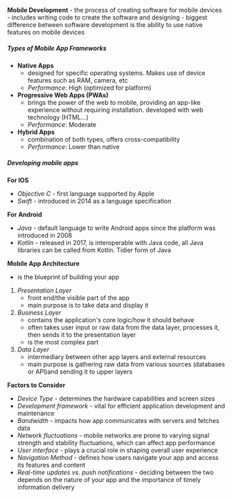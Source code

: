 **Mobile Development** 
	- the process of creating software for mobile devices
	- includes writing code to create the software and designing
	- biggest difference between software development is the ability to use native features on mobile devices

##### Types of Mobile App Frameworks
- **Native Apps**
	- designed for specific operating systems. Makes use of device features such as RAM, camera, etc
	- *Performance*: High (optimized for platform)
- **Progressive Web Apps (PWAs)**
	- brings the power of the web to mobile, providing an app-like experience without requiring installation. developed with web technology (HTML...)
	- *Performance*: Moderate
- **Hybrid Apps**
	- combination of both types, offers cross-compatibility
	- *Performance*: Lower than native
	
##### Developing mobile apps
**For IOS**
- *Objective C* - first language supported by Apple
- *Swift* - introduced in 2014 as a language specification

**For Android**
- *Java* - default language to write Android apps since the platform was introduced in 2008
- *Kotlin* - released in 2017, is interoperable with Java code, all Java libraries can be called from Kotlin. Tidier form of Java
	
**Mobile App Architecture**
- is the blueprint of building your app
1. *Presentation Layer* 
	- front end/the visible part of the app
	- main purpose is to take data and display it
2. *Business Layer* 
	- contains the application's core logic/how it should behave
	- often takes user input or raw data from the data layer, processes it, then sends it to the presentation layer
	- is the most complex part
3. *Data Layer* 
	- intermediary between other app layers and external resources
	- main purpose is gathering raw data from various sources (databases or API)and sending it to upper layers

**Factors to Consider**
- *Device Type* - determines the hardware capabilities and screen sizes
- *Development framework* - vital for efficient application development and maintenance
- *Bandwidth* - impacts how app communicates with servers and fetches data
- *Network fluctuations* - mobile networks are prone to varying signal strength and stability fluctuations, which can affect app performance 
- *User interface* - plays a crucial role in shaping overall user experience
- *Navigation Method* - defines how users navigate your app and access its features and content
- *Real-time updates vs. push notifications* - deciding between the two depends on the nature of your app and the importance of timely information delivery